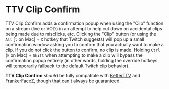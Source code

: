 # TTV Clip Confirm

TTV Clip Confirm adds a confirmation popup when using the "Clip" function on a stream (live or VOD) in an attempt to help cut down on accidental clips being made due to misclicks, etc. Clicking the "Clip" button (or using the `Alt` [`⌥` on Mac] + `X` hotkey that Twitch suggests) will pop up a small confirmation window asking you to confirm that you actually want to make a clip. If you do not click the button to confirm, no clip is made. Holding `Ctrl` (`⌘` on Mac) + `Shift` when attempting to make a clip will bypass the confirmation popup entirely (in other words, holding the override hotkeys will temporarily fallback to the default Twitch clip behavior).

**TTV Clip Confirm** *should* be fully compatible with [BetterTTV](https://betterttv.com/) and [FrankerFaceZ](https://www.frankerfacez.com/), though that can't always be guaranteed.
